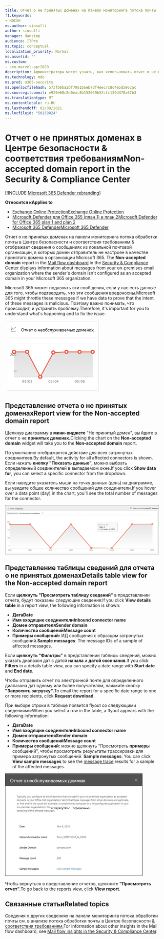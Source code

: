 ```yaml
---
title: Отчет о не принятых доменах на панели мониторинга потока почты
f1.keywords:
- NOCSH
ms.author: siosulli
author: siosulli
manager: dansimp
audience: ITPro
ms.topic: conceptual
localization_priority: Normal
ms.assetid: ''
ms.custom:
- seo-marvel-apr2020
description: Администраторы могут узнать, как использовать отчет о не принятых доменах на панели мониторинга потока обработки почты в Центре безопасности и соответствия требованиям & для отслеживания сообщений из локальной организации, в которой домен отправитель не настроен в Microsoft 365.
ms.technology: mdo
ms.prod: m365-security
ms.openlocfilehash: 573fb0ba2bf7981b6eb7df4eec7c8c4e5d596cac
ms.sourcegitcommit: e920e68c8d0eac8b152039b52cfc139d478a67b3
ms.translationtype: MT
ms.contentlocale: ru-RU
ms.lasthandoff: 02/09/2021
ms.locfileid: "50150824"
---
```

# <a name="non-accepted-domain-report-in-the-security--compliance-center"></a><span data-ttu-id="a754f-103">Отчет о не принятых доменах в Центре безопасности & соответствия требованиям</span><span class="sxs-lookup"><span data-stu-id="a754f-103">Non-accepted domain report in the Security & Compliance Center</span></span>

[!INCLUDE [Microsoft 365 Defender rebranding](../includes/microsoft-defender-for-office.md)]

<span data-ttu-id="a754f-104">**Относится к**</span><span class="sxs-lookup"><span data-stu-id="a754f-104">**Applies to**</span></span>
- [<span data-ttu-id="a754f-105">Exchange Online Protection</span><span class="sxs-lookup"><span data-stu-id="a754f-105">Exchange Online Protection</span></span>](https://go.microsoft.com/fwlink/?linkid=2148611)
- [<span data-ttu-id="a754f-106">Microsoft Defender для Office 365 (план 1) и план 2</span><span class="sxs-lookup"><span data-stu-id="a754f-106">Microsoft Defender for Office 365 plan 1 and plan 2</span></span>](https://go.microsoft.com/fwlink/?linkid=2148715)
- [<span data-ttu-id="a754f-107">Microsoft 365 Defender</span><span class="sxs-lookup"><span data-stu-id="a754f-107">Microsoft 365 Defender</span></span>](https://go.microsoft.com/fwlink/?linkid=2118804)

<span data-ttu-id="a754f-108">Отчет о не принятых [](mail-flow-insights-v2.md) доменах на [](https://protection.office.com) панели мониторинга потока обработки почты в Центре безопасности и соответствия требованиям & отображает сведения о сообщениях из локальной почтовой организации, в которых домен отправитель не настроен в качестве принятого домена в организации Microsoft 365. </span><span class="sxs-lookup"><span data-stu-id="a754f-108">The **Non-accepted domain** report in the [Mail flow dashboard](mail-flow-insights-v2.md) in the [Security & Compliance Center](https://protection.office.com) displays information about messages from your on-premises email organization where the sender's domain isn't configured as an accepted domain in your Microsoft 365 organization.</span></span>

<span data-ttu-id="a754f-109">Microsoft 365 может подавлять эти сообщения, если у нас есть данные для того, чтобы подтвердить, что эти сообщения вредоносны.</span><span class="sxs-lookup"><span data-stu-id="a754f-109">Microsoft 365 might throttle these messages if we have data to prove that the intent of these messages is malicious.</span></span> <span data-ttu-id="a754f-110">Поэтому важно понимать, что происходит, и устранять проблему.</span><span class="sxs-lookup"><span data-stu-id="a754f-110">Therefore, it's important for you to understand what's happening and to fix the issue.</span></span>

![Не принятый виджет домена на панели мониторинга потока обработки почты в Центре & соответствия требованиям](../../media/mfi-non-accepted-domain-report-widget.png)

## <a name="report-view-for-the-non-accepted-domain-report"></a><span data-ttu-id="a754f-112">Представление отчета о не принятых доменах</span><span class="sxs-lookup"><span data-stu-id="a754f-112">Report view for the Non-accepted domain report</span></span>

<span data-ttu-id="a754f-113">Щелкнув диаграмму в **мини-виджете** "Не принятый домен", вы йдите в отчет о не **принятых доменах.**</span><span class="sxs-lookup"><span data-stu-id="a754f-113">Clicking the chart on the **Non-accepted domain** widget will take you to the **Non-accepted domain** report.</span></span>

<span data-ttu-id="a754f-114">По умолчанию отображается действие для всех затронутых соединитеев.</span><span class="sxs-lookup"><span data-stu-id="a754f-114">By default, the activity for all affected connectors is shown.</span></span> <span data-ttu-id="a754f-115">Если нажать **кнопку "Показать данные",** можно выбрать определенный соединителей в выпадаемом окне.</span><span class="sxs-lookup"><span data-stu-id="a754f-115">If you click **Show data for**, you can select a specific connector from the dropdown.</span></span>

<span data-ttu-id="a754f-116">Если наведите указатель мыши на точку данных (день) на диаграмме, вы увидите общее количество сообщений для соединители.</span><span class="sxs-lookup"><span data-stu-id="a754f-116">If you hover over a data point (day) in the chart, you'll see the total number of messages for the connector.</span></span>

![Представление отчета в отчете о не принятых доменах](../../media/mfi-non-accepted-domain-report-overview-view.png)

## <a name="details-table-view-for-the-non-accepted-domain-report"></a><span data-ttu-id="a754f-118">Представление таблицы сведений для отчета о не принятых доменах</span><span class="sxs-lookup"><span data-stu-id="a754f-118">Details table view for the Non-accepted domain report</span></span>

<span data-ttu-id="a754f-119">Если **щелкнуть "Просмотреть таблицу сведений"** в представлении отчета, будут показаны следующие сведения:</span><span class="sxs-lookup"><span data-stu-id="a754f-119">If you click **View details table** in a report view, the following information is shown:</span></span>

- <span data-ttu-id="a754f-120">**Дата**</span><span class="sxs-lookup"><span data-stu-id="a754f-120">**Date**</span></span>
- <span data-ttu-id="a754f-121">**Имя входящие соединители**</span><span class="sxs-lookup"><span data-stu-id="a754f-121">**Inbound connector name**</span></span>
- <span data-ttu-id="a754f-122">**Домен отправителя**</span><span class="sxs-lookup"><span data-stu-id="a754f-122">**Sender domain**</span></span>
- <span data-ttu-id="a754f-123">**Количество сообщений**</span><span class="sxs-lookup"><span data-stu-id="a754f-123">**Message count**</span></span>
- <span data-ttu-id="a754f-124">**Примеры сообщений:** ИД сообщения с образцом затронутых сообщений.</span><span class="sxs-lookup"><span data-stu-id="a754f-124">**Sample messages**: The message IDs of a sample of affected messages.</span></span>

<span data-ttu-id="a754f-125">Если **щелкнуть "Фильтры"** в представлении таблицы сведений, можно указать диапазон дат с датой **начала** и **датой окончания.**</span><span class="sxs-lookup"><span data-stu-id="a754f-125">If you click **Filters** in a details table view, you can specify a date range with **Start date** and **End date**.</span></span>

<span data-ttu-id="a754f-126">Чтобы отправить отчет по электронной почте для определенного диапазона дат одному или более получателям, нажмите кнопку **"Запросить загрузку".**</span><span class="sxs-lookup"><span data-stu-id="a754f-126">To email the report for a specific date range to one or more recipients, click **Request download**.</span></span>

<span data-ttu-id="a754f-127">При выборе строки в таблице появится flyout со следующими сведениями:</span><span class="sxs-lookup"><span data-stu-id="a754f-127">When you select a row in the table, a flyout appears with the following information:</span></span>

- <span data-ttu-id="a754f-128">**Дата**</span><span class="sxs-lookup"><span data-stu-id="a754f-128">**Date**</span></span>
- <span data-ttu-id="a754f-129">**Имя входящие соединители**</span><span class="sxs-lookup"><span data-stu-id="a754f-129">**Inbound connector name**</span></span>
- <span data-ttu-id="a754f-130">**Домен отправителя**</span><span class="sxs-lookup"><span data-stu-id="a754f-130">**Sender domain**</span></span>
- <span data-ttu-id="a754f-131">**Количество сообщений**</span><span class="sxs-lookup"><span data-stu-id="a754f-131">**Message count**</span></span>
- <span data-ttu-id="a754f-132">**Примеры сообщений:** можно щелкнуть "Просмотреть **примеры** сообщений", чтобы просмотреть результаты трассировки для примера затронутых сообщений. [](message-trace-scc.md)</span><span class="sxs-lookup"><span data-stu-id="a754f-132">**Sample messages**: You can click **View sample messages** to see the [message trace](message-trace-scc.md) results for a sample of the affected messages.</span></span>

![Flyout Details after selecting a row in Details table view in the Non-accepted domain report](../../media/mfi-non-accepted-domain-report-details-flyout.png)

<span data-ttu-id="a754f-134">Чтобы вернуться в представление отчетов, щелкните **"Просмотреть отчет".**</span><span class="sxs-lookup"><span data-stu-id="a754f-134">To go back to the reports view, click **View report**.</span></span>

## <a name="related-topics"></a><span data-ttu-id="a754f-135">Связанные статьи</span><span class="sxs-lookup"><span data-stu-id="a754f-135">Related topics</span></span>

<span data-ttu-id="a754f-136">Сведения о других сведениях на панели мониторинга потока обработки почты см. в анализе потока обработки почты в Центре безопасности [& соответствия требованиям.](mail-flow-insights-v2.md)</span><span class="sxs-lookup"><span data-stu-id="a754f-136">For information about other insights in the Mail flow dashboard, see [Mail flow insights in the Security & Compliance Center](mail-flow-insights-v2.md).</span></span>
